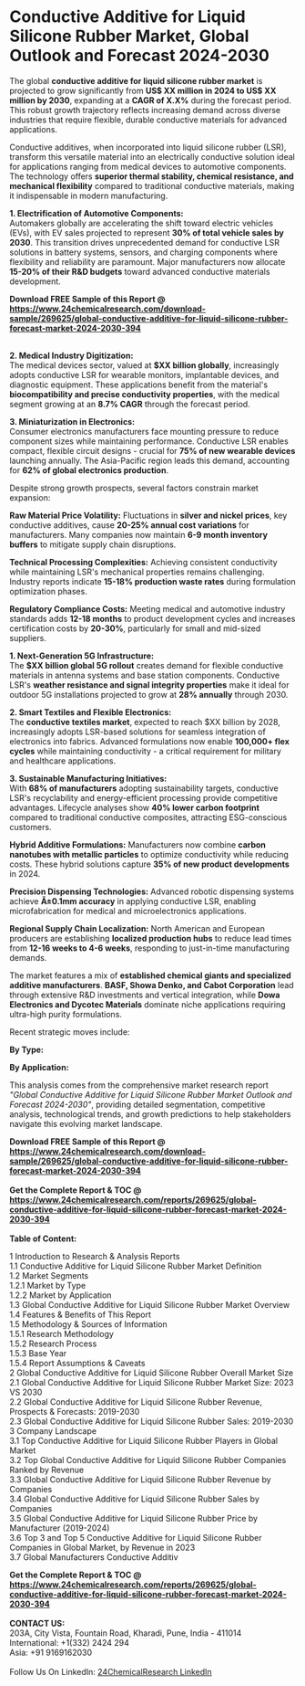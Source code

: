 <h1>Conductive Additive for Liquid Silicone Rubber Market, Global Outlook and Forecast 2024-2030</h1><p>The global <strong>conductive additive for liquid silicone rubber market</strong> is projected to grow significantly from <strong>US$ XX million in 2024 to US$ XX million by 2030</strong>, expanding at a <strong>CAGR of X.X%</strong> during the forecast period. This robust growth trajectory reflects increasing demand across diverse industries that require flexible, durable conductive materials for advanced applications.</p><p>Conductive additives, when incorporated into liquid silicone rubber (LSR), transform this versatile material into an electrically conductive solution ideal for applications ranging from medical devices to automotive components. The technology offers <strong>superior thermal stability, chemical resistance, and mechanical flexibility</strong> compared to traditional conductive materials, making it indispensable in modern manufacturing.</p><p><strong>1. Electrification of Automotive Components:</strong><br>
Automakers globally are accelerating the shift toward electric vehicles (EVs), with EV sales projected to represent <strong>30% of total vehicle sales by 2030</strong>. This transition drives unprecedented demand for conductive LSR solutions in battery systems, sensors, and charging components where flexibility and reliability are paramount. Major manufacturers now allocate <strong>15-20% of their R&amp;D budgets</strong> toward advanced conductive materials development.</p><div><b>Download FREE Sample of this Report @ 
            <a href="https://www.24chemicalresearch.com/download-sample/269625/global-conductive-additive-for-liquid-silicone-rubber-forecast-market-2024-2030-394">
            https://www.24chemicalresearch.com/download-sample/269625/global-conductive-additive-for-liquid-silicone-rubber-forecast-market-2024-2030-394</a></b></div><br><p><strong>2. Medical Industry Digitization:</strong><br>
The medical devices sector, valued at <strong>$XX billion globally</strong>, increasingly adopts conductive LSR for wearable monitors, implantable devices, and diagnostic equipment. These applications benefit from the material's <strong>biocompatibility and precise conductivity properties</strong>, with the medical segment growing at an <strong>8.7% CAGR</strong> through the forecast period.</p><p><strong>3. Miniaturization in Electronics:</strong><br>
Consumer electronics manufacturers face mounting pressure to reduce component sizes while maintaining performance. Conductive LSR enables compact, flexible circuit designs - crucial for <strong>75% of new wearable devices</strong> launching annually. The Asia-Pacific region leads this demand, accounting for <strong>62% of global electronics production</strong>.</p><p>Despite strong growth prospects, several factors constrain market expansion:</p><p><strong>Raw Material Price Volatility:</strong> Fluctuations in <strong>silver and nickel prices</strong>, key conductive additives, cause <strong>20-25% annual cost variations</strong> for manufacturers. Many companies now maintain <strong>6-9 month inventory buffers</strong> to mitigate supply chain disruptions.</p><p><strong>Technical Processing Complexities:</strong> Achieving consistent conductivity while maintaining LSR's mechanical properties remains challenging. Industry reports indicate <strong>15-18% production waste rates</strong> during formulation optimization phases.</p><p><strong>Regulatory Compliance Costs:</strong> Meeting medical and automotive industry standards adds <strong>12-18 months</strong> to product development cycles and increases certification costs by <strong>20-30%</strong>, particularly for small and mid-sized suppliers.</p><p><strong>1. Next-Generation 5G Infrastructure:</strong><br>
The <strong>$XX billion global 5G rollout</strong> creates demand for flexible conductive materials in antenna systems and base station components. Conductive LSR's <strong>weather resistance and signal integrity properties</strong> make it ideal for outdoor 5G installations projected to grow at <strong>28% annually</strong> through 2030.</p><p><strong>2. Smart Textiles and Flexible Electronics:</strong><br>
The <strong>conductive textiles market</strong>, expected to reach $XX billion by 2028, increasingly adopts LSR-based solutions for seamless integration of electronics into fabrics. Advanced formulations now enable <strong>100,000+ flex cycles</strong> while maintaining conductivity - a critical requirement for military and healthcare applications.</p><p><strong>3. Sustainable Manufacturing Initiatives:</strong><br>
With <strong>68% of manufacturers</strong> adopting sustainability targets, conductive LSR's recyclability and energy-efficient processing provide competitive advantages. Lifecycle analyses show <strong>40% lower carbon footprint</strong> compared to traditional conductive composites, attracting ESG-conscious customers.</p><p><strong>Hybrid Additive Formulations:</strong> Manufacturers now combine <strong>carbon nanotubes with metallic particles</strong> to optimize conductivity while reducing costs. These hybrid solutions capture <strong>35% of new product developments</strong> in 2024.</p><p><strong>Precision Dispensing Technologies:</strong> Advanced robotic dispensing systems achieve <strong>Â±0.1mm accuracy</strong> in applying conductive LSR, enabling microfabrication for medical and microelectronics applications.</p><p><strong>Regional Supply Chain Localization:</strong> North American and European producers are establishing <strong>localized production hubs</strong> to reduce lead times from <strong>12-16 weeks to 4-6 weeks</strong>, responding to just-in-time manufacturing demands.</p><p>The market features a mix of <strong>established chemical giants and specialized additive manufacturers</strong>. <strong>BASF, Showa Denko, and Cabot Corporation</strong> lead through extensive R&amp;D investments and vertical integration, while <strong>Dowa Electronics and Dycotec Materials</strong> dominate niche applications requiring ultra-high purity formulations.</p><p>Recent strategic moves include:</p><p><strong>By Type:</strong></p><p><strong>By Application:</strong></p><p>This analysis comes from the comprehensive market research report <em>"Global Conductive Additive for Liquid Silicone Rubber Market Outlook and Forecast 2024-2030"</em>, providing detailed segmentation, competitive analysis, technological trends, and growth predictions to help stakeholders navigate this evolving market landscape.</p><div><b>Download FREE Sample of this Report @ 
            <a href="https://www.24chemicalresearch.com/download-sample/269625/global-conductive-additive-for-liquid-silicone-rubber-forecast-market-2024-2030-394">
            https://www.24chemicalresearch.com/download-sample/269625/global-conductive-additive-for-liquid-silicone-rubber-forecast-market-2024-2030-394</a></b></div><br><div><b>Get the Complete Report & TOC @ 
            <a href="https://www.24chemicalresearch.com/reports/269625/global-conductive-additive-for-liquid-silicone-rubber-forecast-market-2024-2030-394">
            https://www.24chemicalresearch.com/reports/269625/global-conductive-additive-for-liquid-silicone-rubber-forecast-market-2024-2030-394</a></b></div><br>
            <b>Table of Content:</b><p>1 Introduction to Research & Analysis Reports<br />
    1.1 Conductive Additive for Liquid Silicone Rubber Market Definition<br />
    1.2 Market Segments<br />
        1.2.1 Market by Type<br />
        1.2.2 Market by Application<br />
    1.3 Global Conductive Additive for Liquid Silicone Rubber Market Overview<br />
    1.4 Features & Benefits of This Report<br />
    1.5 Methodology & Sources of Information<br />
        1.5.1 Research Methodology<br />
        1.5.2 Research Process<br />
        1.5.3 Base Year<br />
        1.5.4 Report Assumptions & Caveats<br />
2 Global Conductive Additive for Liquid Silicone Rubber Overall Market Size<br />
    2.1 Global Conductive Additive for Liquid Silicone Rubber Market Size: 2023 VS 2030<br />
    2.2 Global Conductive Additive for Liquid Silicone Rubber Revenue, Prospects & Forecasts: 2019-2030<br />
    2.3 Global Conductive Additive for Liquid Silicone Rubber Sales: 2019-2030<br />
3 Company Landscape<br />
    3.1 Top Conductive Additive for Liquid Silicone Rubber Players in Global Market<br />
    3.2 Top Global Conductive Additive for Liquid Silicone Rubber Companies Ranked by Revenue<br />
    3.3 Global Conductive Additive for Liquid Silicone Rubber Revenue by Companies<br />
    3.4 Global Conductive Additive for Liquid Silicone Rubber Sales by Companies<br />
    3.5 Global Conductive Additive for Liquid Silicone Rubber Price by Manufacturer (2019-2024)<br />
    3.6 Top 3 and Top 5 Conductive Additive for Liquid Silicone Rubber Companies in Global Market, by Revenue in 2023<br />
    3.7 Global Manufacturers Conductive Additiv</p><div><b>Get the Complete Report & TOC @ 
            <a href="https://www.24chemicalresearch.com/reports/269625/global-conductive-additive-for-liquid-silicone-rubber-forecast-market-2024-2030-394">
            https://www.24chemicalresearch.com/reports/269625/global-conductive-additive-for-liquid-silicone-rubber-forecast-market-2024-2030-394</a></b></div><br><b>CONTACT US:</b><br>
            203A, City Vista, Fountain Road, Kharadi, Pune, India - 411014<br>
            International: +1(332) 2424 294<br>
            Asia: +91 9169162030 <br><br>
            Follow Us On LinkedIn: <a href="https://www.linkedin.com/company/24chemicalresearch/">24ChemicalResearch LinkedIn</a>